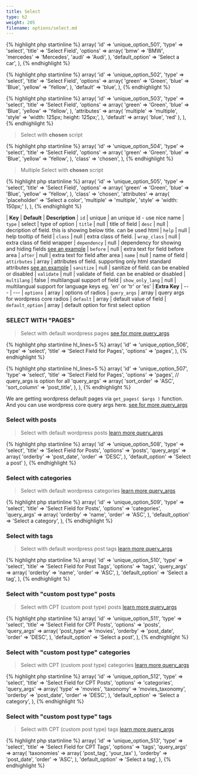 ```yaml
---
title: Select
type: h2
weight: 205
filename: options/select.md
---
```


{% highlight php startinline %}
array(
  'id'             => 'unique_option_501',
  'type'           => 'select',
  'title'          => 'Select Field',
  'options'        => array(
    'bmw'          => 'BMW',
    'mercedes'     => 'Mercedes',
    'audi'         => 'Audi',
  ),
  'default_option' => 'Select a car',
),
{% endhighlight %}

{% highlight php startinline %}
array(
  'id'       => 'unique_option_502',
  'type'     => 'select',
  'title'    => 'Select Field',
  'options'  => array(
    'green'  => 'Green',
    'blue'   => 'Blue',
    'yellow' => 'Yellow',
  ),
  'default'  => 'blue',
),
{% endhighlight %}

{% highlight php startinline %}
array(
  'id'         => 'unique_option_503',
  'type'       => 'select',
  'title'      => 'Select Field',
  'options'    => array(
    'green'    => 'Green',
    'blue'     => 'Blue',
    'yellow'   => 'Yellow',
  ),
  'attributes' => array(
    'multiple' => 'multiple',
    'style'    => 'width: 125px; height: 125px;',
  ),
  'default'    => array( 'blue', 'red' ),
),
{% endhighlight %}

> Select with **chosen** script

{% highlight php startinline %}
array(
  'id'         => 'unique_option_504',
  'type'       => 'select',
  'title'      => 'Select Field',
  'options'    => array(
    'green'    => 'Green',
    'blue'     => 'Blue',
    'yellow'   => 'Yellow',
  ),
  'class'      => 'chosen',
),
{% endhighlight %}

> Multiple Select with **chosen** script

{% highlight php startinline %}
array(
  'id'            => 'unique_option_505',
  'type'          => 'select',
  'title'         => 'Select Field',
  'options'       => array(
    'green'       => 'Green',
    'blue'        => 'Blue',
    'yellow'      => 'Yellow',
  ),
  'class'         => 'chosen',
  'attributes'    => array(
    'placeholder' => 'Select a color',
    'multiple'    => 'multiple',
    'style'       => 'width: 150px;'
  ),
),
{% endhighlight %}

| **Key**          | **Default** | **Description**
| `id`             | unique      | an unique id - use nice name
| `type`           | select      | type of option
| `title`          | null        | title of field
| `desc`           | null        | decription of field. this is showing below title. can be used html
| `help`           | null        | help tooltip of field
| `class`          | null        | extra class of field.
| `wrap_class`     | null        | extra class of field wrapper
| `dependency`     | null        | dependency for showing and hiding fields [see an example](#how-to-use-dependency)
| `before`         | null        | extra text for field before area
| `after`          | null        | extra text for field after area
| `name`           | null        | name of field
| `attirbutes`     | array       | attributes of field. supporting only html standard attributes [see an example](#how-to-use-attributes)
| `sanitize`       | null        | sanitize of field. can be enabled or disabled
| `validate`       | null        | validate of field. can be enabled or disabled
| `multilang`      | false       | multilangual support of field
| `show_only_lang` | null        | multilangual support for language keys eg. 'en' or 'tr' or 'es'
| **Extra Key**    | ---         | ---
| `options`        | array       | options of radios
| `query_args`     | array       | query args for wordpress core radios
| `default`        | array       | default value of field
| `default_option` | array       | default option for first select option

### SELECT WITH "PAGES"

> Select with default wordpress pages [see for more query_args](http://codex.wordpress.org/Function_Reference/get_pages)

{% highlight php startinline hl_lines=5 %}
array(
  'id'      => 'unique_option_506',
  'type'    => 'select',
  'title'   => 'Select Field for Pages',
  'options' => 'pages',
),
{% endhighlight %}

{% highlight php startinline hl_lines=5 %}
array(
  'id'            => 'unique_option_507',
  'type'          => 'select',
  'title'         => 'Select Field for Pages',
  'options'       => 'pages',
  // query_args is option for all
  'query_args'    => array(
    'sort_order'  => 'ASC',
    'sort_column' => 'post_title',
  ),
),
{% endhighlight %}

We are getting wordpress default pages via `get_pages( $args )` function. And you can use wordpress core query args here.
[see for more query_args](http://codex.wordpress.org/Function_Reference/get_pages)

### Select with posts

> Select with default wordpress posts [learn more query_args](http://codex.wordpress.org/Function_Reference/get_posts)

{% highlight php startinline %}
array(
  'id'             => 'unique_option_508',
  'type'           => 'select',
  'title'          => 'Select Field for Posts',
  'options'        => 'posts',
  'query_args'     => array(
    'orderby'      => 'post_date',
    'order'        => 'DESC',
  ),
  'default_option' => 'Select a post'
),
{% endhighlight %}

### Select with categories

> Select with default wordpress categories [learn more query_args](http://codex.wordpress.org/Function_Reference/get_categories)

{% highlight php startinline %}
array(
  'id'             => 'unique_option_509',
  'type'           => 'select',
  'title'          => 'Select Field for Posts',
  'options'        => 'categories',
  'query_args'     => array(
    'orderby'      => 'name',
    'order'        => 'ASC',
  ),
  'default_option' => 'Select a category',
),
{% endhighlight %}

### Select with tags

> Select with default wordpress post tags [learn more query_args](http://codex.wordpress.org/Function_Reference/get_terms)

{% highlight php startinline %}
array(
  'id'             => 'unique_option_510',
  'type'           => 'select',
  'title'          => 'Select Field for Post Tags',
  'options'        => 'tags',
  'query_args'     => array(
    'orderby'      => 'name',
    'order'        => 'ASC',
  ),
  'default_option' => 'Select a tag',
),
{% endhighlight %}

### Select with "custom post type" posts

> Select with CPT (custom post type) posts [learn more query_args](http://codex.wordpress.org/Function_Reference/get_posts)

{% highlight php startinline %}
array(
  'id'             => 'unique_option_511',
  'type'           => 'select',
  'title'          => 'Select Field for CPT Posts',
  'options'        => 'posts',
  'query_args'     => array(
    'post_type'    => 'movies',
    'orderby'      => 'post_date',
    'order'        => 'DESC',
  ),
  'default_option' => 'Select a post',
),
{% endhighlight %}

### Select with "custom post type" categories

> Select with CPT (custom post type) categories [learn more query_args](http://codex.wordpress.org/Function_Reference/get_categories)

{% highlight php startinline %}
array(
  'id'             => 'unique_option_512',
  'type'           => 'select',
  'title'          => 'Select Field for CPT Posts',
  'options'        => 'categories',
  'query_args'     => array(
    'type'         => 'movies',
    'taxonomy'     => 'movies_taxonomy',
    'orderby'      => 'post_date',
    'order'        => 'DESC',
  ),
  'default_option' => 'Select a category',
),
{% endhighlight %}

### Select with "custom post type" tags

> Select with CPT (custom post type) tags [learn more query_args](http://codex.wordpress.org/Function_Reference/get_terms)

{% highlight php startinline %}
array(
  'id'             => 'unique_option_513',
  'type'           => 'select',
  'title'          => 'Select Field for CPT Tags',
  'options'        => 'tags',
  'query_args'     => array(
    'taxonomies'   => array( 'post_tag', 'your_tax' ),
    'orderby'      => 'post_date',
    'order'        => 'ASC',
  ),
  'default_option' => 'Select a tag',
),
{% endhighlight %}
